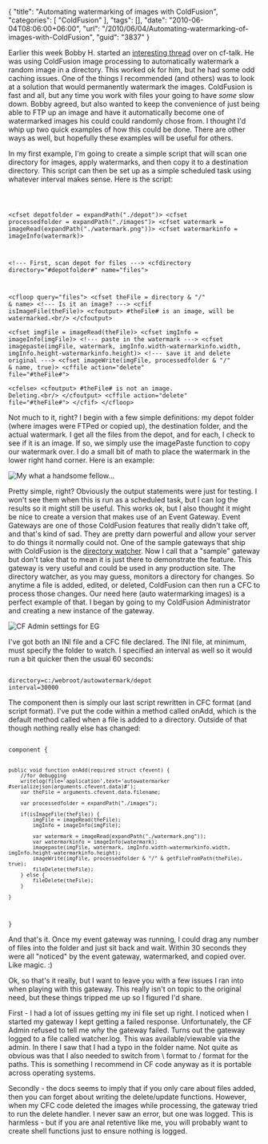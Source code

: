{
	"title": "Automating watermarking of images with ColdFusion",
	"categories": [
		"ColdFusion"
	],
	"tags": [],
	"date": "2010-06-04T08:06:00+06:00",
	"url": "/2010/06/04/Automating-watermarking-of-images-with-ColdFusion",
	"guid": "3837"
}

Earlier this week Bobby H. started an <a href="http://www.houseoffusion.com/groups/cf-talk/thread.cfm/threadid:61445#334299">interesting thread</a> over on cf-talk. He was using ColdFusion image processing to automatically watermark a random image in a directory. This worked ok for him, but he had some odd caching issues. One of the things I recommended (and others) was to look at a solution that would permanently  watermark the images. ColdFusion is fast and all, but any time you work with files your going to have <i>some</i> slow down. Bobby agreed, but also wanted to keep the convenience of just being able to FTP up an image and have it automatically become one of watermarked images his could could randomly chose from. I thought I'd whip up two quick examples of how this could be done. There are other ways as well, but hopefully these examples will be useful for others.

<p/>
<!--more-->
In my first example, I'm going to create a simple script that will scan one directory for images, apply watermarks, and then copy it to a destination directory. This script can then be set up as a simple scheduled task using whatever interval makes sense. Here is the script:

<p>

<code>

&lt;cfset depotfolder = expandPath("./depot")&gt;
&lt;cfset processedfolder = expandPath("./images")&gt;
&lt;cfset watermark = imageRead(expandPath("./watermark.png"))&gt;
&lt;cfset watermarkinfo = imageInfo(watermark)&gt;

&lt;!--- First, scan depot for files ---&gt;
&lt;cfdirectory directory="#depotfolder#" name="files"&gt;

&lt;cfloop query="files"&gt;
	&lt;cfset theFile = directory & "/" & name&gt;
	&lt;!--- Is it an image? ---&gt;
	&lt;cfif isImageFile(theFile)&gt;
		&lt;cfoutput&gt;
		#theFile# is an image, will be watermarked.&lt;br/&gt;
		&lt;/cfoutput&gt;	
		&lt;cfset imgFile = imageRead(theFile)&gt;
		&lt;cfset imgInfo = imageInfo(imgFile)&gt;
		&lt;!--- paste in the watermark ---&gt;
		&lt;cfset imagepaste(imgFile, watermark, imgInfo.width-watermarkinfo.width, imgInfo.height-watermarkinfo.height)&gt;
		&lt;!--- save it and delete original ---&gt;
		&lt;cfset imageWrite(imgFile, processedfolder & "/" & name, true)&gt;
		&lt;cffile action="delete" file="#theFile#"&gt;		
	&lt;cfelse&gt;
		&lt;cfoutput&gt;
		#theFile# is not an image. Deleting.&lt;br/&gt;
		&lt;/cfoutput&gt;
		&lt;cffile action="delete" file="#theFile#"&gt;
	&lt;/cfif&gt;
&lt;/cfloop&gt;
</code>

<p>

Not much to it, right? I begin with a few simple definitions: my depot folder (where images were FTPed or copied up), the destination folder, and the actual watermark. I get all the files from the depot, and for each, I check to see if it is an image. If so, we simply use the imagePaste function to copy our watermark over. I do a small bit of math to place the watermark in the lower right hand corner. Here is an example:

<p>

<img src="http://static.raymondcamden.com/images/meatwork1.jpg" title="My what a handsome fellow..." />

<p>

Pretty simple, right? Obviously the output statements were just for testing. I won't see them when this is run as a scheduled task, but I can log the results so it might still be useful. This works ok, but I also thought it might be nice to create a version that makes use of an Event Gateway. Event Gateways are one of those ColdFusion features that really didn't take off, and that's kind of sad. They are pretty darn powerful  and allow your server to do things it normally could not. One of the sample gateways that ship with ColdFusion is the <a href="http://help.adobe.com/en_US/ColdFusion/9.0/Developing/WSc3ff6d0ea77859461172e0811cbec22c24-77f7.html">directory watcher</a>. Now I call that a "sample" gateway but don't take that to mean it is just there to demonstrate the feature. This gateway is very useful and could be used in any production site. The directory watcher, as you may guess, monitors a directory for changes. So anytime a file is added, edited, or deleted, ColdFusion can then run a CFC to process those changes. Our need here (auto watermarking images) is a perfect example of that. I began by going to my ColdFusion Administrator and creating a new instance of the gateway.

<p>

<img src="http://static.raymondcamden.com/images/cfjedi/autowatermarker1.png" title="CF Admin settings for EG" />

<p>

I've got both an INI file and a CFC file declared. The INI file, at minimum, must specify the folder to watch. I specified an interval as well so it would run a bit quicker then the usual 60 seconds:

<p>

<code>
directory=c:/webroot/autowatermark/depot
interval=30000
</code>

<p>

The component then is simply our last script rewritten in CFC format (and script format). I've put the code within a method called onAdd, which is the default method called when a file is added to a directory. Outside of that though nothing really else has changed:

<p>

<code>
component {

	public void function onAdd(required struct cfevent) {
		//for debugging
		writelog(file='application',text='autowatermarker #serializejson(arguments.cfevent.data)#');
		var theFile = arguments.cfevent.data.filename;
		
		var processedfolder = expandPath("./images");

		if(isImageFile(theFile)) {
			imgFile = imageRead(theFile);
			imgInfo = imageInfo(imgFile);
			
			var watermark = imageRead(expandPath("./watermark.png"));
			var watermarkinfo = imageInfo(watermark);
			imagepaste(imgFile, watermark, imgInfo.width-watermarkinfo.width, imgInfo.height-watermarkinfo.height);
			imageWrite(imgFile, processedfolder & "/" & getFileFromPath(theFile), true);
			fileDelete(theFile);
		} else {
			fileDelete(theFile);
		}

	}

}
</code>

<p>

And that's it. Once my event gateway was running, I could drag any number of files into the folder and just sit back and wait. Within 30 seconds they were all "noticed" by the event gateway, watermarked, and copied over. Like magic. :)

<p>

Ok, so that's it really, but I want to leave you with a few issues I ran into when playing with this gateway. This really isn't on topic to the original need, but these things tripped me up so I figured I'd share.

<p>

First - I had a lot of issues getting my ini file set up right. I noticed when I started my gateway I kept getting a failed response. Unfortunately, the CF Admin refused to tell me <i>why</i> the gateway failed. Turns out the gateway logged to a file called watcher.log. This was available/viewable via the admin. In there I saw that I had a typo in the folder name. Not quite as obvious was that I also needed to switch from \ format to / format for the paths. This is something I recommend in CF code anyway as it is portable across operating systems. 

<p>

Secondly - the docs seems to imply that if you only care about files added, then you can forget about writing the delete/update functions. However, when my CFC code deleted the images while processing, the gateway tried to run the delete handler. I never saw an error, but one was logged. This is harmless - but if you are anal retentive like me, you will probably want to create shell functions just to ensure nothing is logged.